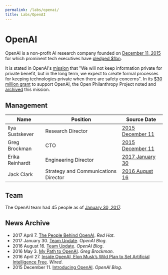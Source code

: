 ```yaml
---
permalink: /labs/openai/
title: Labs/OpenAI
---
```


# OpenAI

OpenAI is a non-profit AI research company founded on [December 11, 2015](https://blog.openai.com/introducing-openai/) for which prominent tech executives have [pledged $1bn](http://www.bbc.com/news/technology-35082344).

It is stated in OpenAI's [mission](https://openai.com/about/#mission) that "We will not keep information private for private benefit, but in the long term, we expect to create formal processes for keeping technologies private when there are safety concerns". In its [$30 million grant](http://www.openphilanthropy.org/focus/global-catastrophic-risks/potential-risks-advanced-artificial-intelligence/openai-general-support) to support OpenAI, the Open Philanthropy Project noted and [archived](http://files.openphilanthropy.org/files/Grants/OpenAI/OpenAI_Mission.pdf) this mission.

## Management

| Name            | Position                             | Source Date                                                     |
| --------------- | ------------------------------------ | --------------------------------------------------------------- |
| Ilya Sustskever | Research Director                    | [2015 December 11](https://blog.openai.com/introducing-openai/) |
| Greg Brockman   | CTO                                  | [2015 December 11](https://blog.openai.com/introducing-openai/) |
| Erika Reinhardt | Engineering Director                 | [2017 January 30](https://blog.openai.com/team-update-january/) |
| Jack Clark      | Strategy and Communications Director | [2016 August 16](https://blog.openai.com/team-update-august/)   |

## Team

The OpenAI team had 45 people as of [January 30, 2017](https://blog.openai.com/team-update-january/).

## News Archive

* 2017 April 7. [The People Behind OpenAI](https://www.redhat.com/en/open-source-stories/ai-revolutionaries/people-behind-openai). *Red Hat*.
* 2017 January 30. [Team Update](https://blog.openai.com/team-update-january/). *OpenAI Blog*.
* 2016 August 16. [Team Update](https://blog.openai.com/team-update-august/). *OpenAI Blog*.
* 2016 May 3. [My Path to OpenAI](https://blog.gregbrockman.com/my-path-to-openai). *Greg Brockman*.
* 2016 April 27. [Inside OpenAI, Elon Musk’s Wild Plan to Set Artificial Intelligence Free](https://www.wired.com/2016/04/openai-elon-musk-sam-altman-plan-to-set-artificial-intelligence-free/). *Wired*.
* 2015 December 11. [Introducing OpenAI](https://blog.openai.com/introducing-openai/). *OpenAI Blog*.
